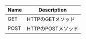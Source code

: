 | Name |    Description     |
| ---- | ------------------ |
| GET  | HTTPのGETメソッド  |
| POST | HTTPのPOSTメソッド |
